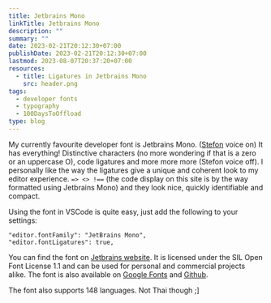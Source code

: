```yaml
---
title: Jetbrains Mono
linkTitle: Jetbrains Mono
description: ""
summary: ""
date: 2023-02-21T20:12:30+07:00
publishDate: 2023-02-21T20:12:30+07:00
lastmod: 2023-08-07T20:37:20+07:00
resources:
  - title: Ligatures in Jetbrains Mono
    src: header.png
tags:
  - developer fonts
  - typography
  - 100DaysToOffload
type: blog
---
```


<!-- vale Vale.Repetition = NO -->

My currently favourite developer font is Jetbrains Mono. ([Stefon](https://www.youtube.com/watch?v=vwm_N2PCUz8) voice on) It has everything! Distinctive characters (no more wondering if that is a zero or an uppercase O), code ligatures and more more more (Stefon voice off). I personally like the way the ligatures give a unique and coherent look to my editor experience. `=> <> !==` (the code display on this site is by the way formatted using Jetbrains Mono) and they look nice, quickly identifiable and compact.

<!-- vale Vale.Repetition = YES -->

Using the font in VSCode is quite easy, just add the following to your settings:

```jsonc
"editor.fontFamily": "JetBrains Mono",
"editor.fontLigatures": true,
```

You can find the font on [Jetbrains website](https://www.jetbrains.com/lp/mono/). It is licensed under the SIL Open Font License 1.1 and can be used for personal and commercial projects alike. The font is also available on [Google Fonts](https://fonts.google.com/specimen/JetBrains+Mono) and [Github](https://github.com/JetBrains/JetBrainsMono).

The font also supports 148 languages. Not Thai though ;]
